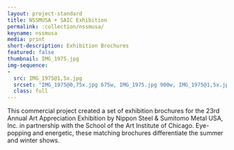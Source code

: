 ```yaml
---
layout: project-standard
title: NSSMUSA + SAIC Exhibition
permalink: :collection/nssmusa/
keyname: nssmusa
media: print
short-description: Exhibition Brochures
featured: false
thumbnail: IMG_1975.jpg
img-sequence:
- 
  src: IMG_1975@1,5x.jpg
  srcset: "IMG_1975@0,75x.jpg 675w, IMG_1975.jpg 900w, IMG_1975@1,5x.jpg 1349w"
  class: full
---
```


This commercial project created a set of exhibition brochures for the 23rd Annual Art Appreciation Exhibition by Nippon Steel & Sumitomo Metal USA, Inc. in partnership with the School of the Art Institute of Chicago. Eye-popping and energetic, these matching brochures differentiate the summer and winter shows.